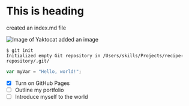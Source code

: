 # This is heading

created an index.md file

![Image of Yaktocat](https://octodex.github.com/images/yaktocat.png) 
added an image

```
$ git init
Initialized empty Git repository in /Users/skills/Projects/recipe-repository/.git/
```

``` javascript
var myVar = "Hello, world!";
```

- [x] Turn on GitHub Pages
- [ ] Outline my portfolio
- [ ] Introduce myself to the world
